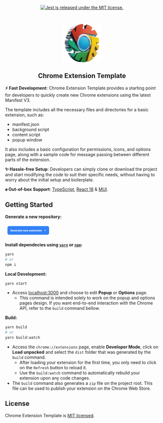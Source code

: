 <p align="center">
  <a href="https://github.com/facebook/jest/blob/main/LICENSE">
    <img src="https://img.shields.io/badge/license-MIT-blue.svg" alt="Jest is released under the MIT license." />
  </a>
</p>

<!-- A spacer -->
<p>&nbsp;</p>

<p align="center"><img src="public/readme-icon.png" width="25%"/></p>

<h2 align="center">Chrome Extension Template</h2>

**⚡ Fast Development**: Chrome Extension Template provides a starting point for developers to quickly create new Chrome extensions using the latest Manifest V3.

The template includes all the necessary files and directories for a basic extension, such as:

- manifest.json
- background script
- content script
- popup window

It also includes a basic configuration for permissions, icons, and options page, along with a sample code for message passing between different parts of the extension.

**✨ Hassle-free Setup**: Developers can simply clone or download the project and start modifying the code to suit their specific needs, without having to worry about the initial setup and boilerplate.

**✊ Out-of-box Support**: [TypeScript](https://www.typescriptlang.org/), [React 18](https://reactjs.org/) & [MUI](https://mui.com/).

## Getting Started

**Generate a new repository:**

<a href="https://github.com/dhuyy/chrome-extension-template/generate"><img src="public/generate-readme.png" width="30%"/></a>

**Install dependecies using [`yarn`](https://yarnpkg.com/en/package/jest) or [`npm`](https://www.npmjs.com/package/jest):**

```bash
yarn
# or
npm i
```

**Local Development:**

```bash
yarn start
```

- Access [localhost:3000](http://localhost:3000/) and choose to edit **Popup** or **Options** page.
  - This command is intended solely to work on the popup and options pages design. If you want end-to-end interaction with the Chrome API, refer to the `build` command bellow.

**Build:**

```bash
yarn build
# or
yarn build:watch
```

- Access the `chrome://extensions` page, enable **Developer Mode**, click on **Load unpacked** and select the `dist` folder that was generated by the `build` command.
  - After loading your extension for the first time, you only need to click on the `Refresh` button to reload it.
  - Use the `build:watch` command to automatically rebuild your extension upon any code changes.
- The `build` command also generates a `zip` file on the project root. This file can be used to publish your extension on the Chrome Web Store.

## License

Chrome Extension Template is [MIT licensed](./LICENSE).